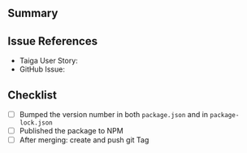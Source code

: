 ## Summary

<!-- Brief description of the changes in this PR -->

## Issue References

<!-- Link to related stories/issues: remove if not applicable -->

- Taiga User Story:
- GitHub Issue:

## Checklist

<!-- Remove if not applicable -->

- [ ] Bumped the version number in both `package.json` and in `package-lock.json`
- [ ] Published the package to NPM <!-- visible in https://www.npmjs.com/package/@open-inwoner/design-tokens?activeTab=versions -->
- [ ] After merging: create and push git Tag <!-- visible in https://github.com/maykinmedia/open-inwoner-design-tokens/tags -->
